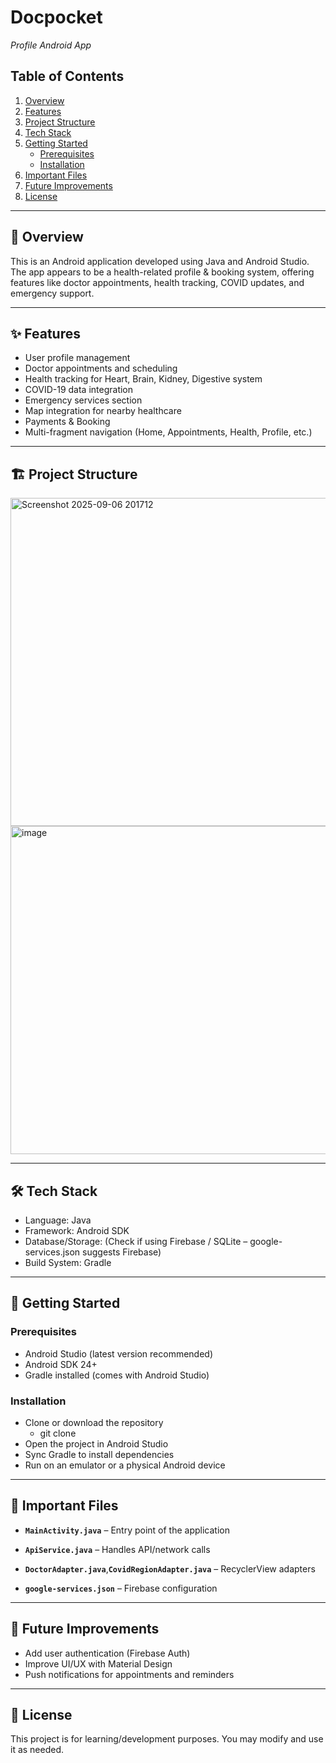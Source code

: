 # Docpocket

*Profile Android App*

## Table of Contents
1. [Overview](#-overview)  
2. [Features](#-features)  
3. [Project Structure](#%EF%B8%8F-project-structure)  
4. [Tech Stack](#%EF%B8%8F-tech-stack)  
5. [Getting Started](#-getting-started)  
   - [Prerequisites](#prerequisites)  
   - [Installation](#installation)  
6. [Important Files](#-important-files)  
7. [Future Improvements](#-future-improvements)  
8. [License](#-license)
   
---

## 📌 Overview

This is an Android application developed using Java and Android Studio. The app appears to be a health-related profile & booking system, offering features like doctor appointments, health tracking, COVID updates, and emergency support.

---

## ✨ Features

- User profile management
- Doctor appointments and scheduling
- Health tracking for Heart, Brain, Kidney, Digestive system
- COVID-19 data integration
- Emergency services section
- Map integration for nearby healthcare
- Payments & Booking
- Multi-fragment navigation (Home, Appointments, Health, Profile, etc.)

---

## 🏗️ Project Structure

<img width="800" height="525" alt="Screenshot 2025-09-06 201712" src="https://github.com/user-attachments/assets/4a450840-e74a-4714-9137-89e5e4e6a324" />
<img width="800" height="525" alt="image" src="https://github.com/user-attachments/assets/e24e6ff2-79f3-4b97-8d01-76c0012c40e2" />


---
 
## 🛠️ Tech Stack

- Language: Java
- Framework: Android SDK
- Database/Storage: (Check if using Firebase / SQLite – google-services.json suggests Firebase)
- Build System: Gradle

---

## 🚀 Getting Started

### Prerequisites
- Android Studio (latest version recommended)
- Android SDK 24+
- Gradle installed (comes with Android Studio)

### Installation
- Clone or download the repository
    - git clone <repo-link>
- Open the project in Android Studio
- Sync Gradle to install dependencies
- Run on an emulator or a physical Android device

---

## 📂 Important Files
- **`MainActivity.java`** – Entry point of the application

- **`ApiService.java`** – Handles API/network calls

- **`DoctorAdapter.java`**,**`CovidRegionAdapter.java`** – RecyclerView adapters

- **`google-services.json`** – Firebase configuration

---

## 🔮 Future Improvements
- Add user authentication (Firebase Auth)
- Improve UI/UX with Material Design
- Push notifications for appointments and reminders

---

## 📜 License

This project is for learning/development purposes. You may modify and use it as needed.
